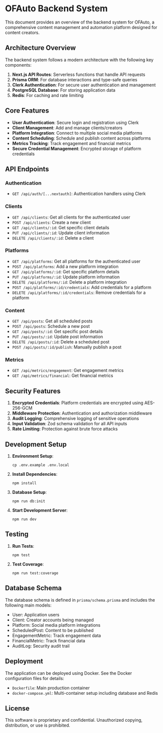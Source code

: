 # OFAuto Backend System

This document provides an overview of the backend system for OFAuto, a comprehensive content management and automation platform designed for content creators.

## Architecture Overview

The backend system follows a modern architecture with the following key components:

1. **Next.js API Routes**: Serverless functions that handle API requests
2. **Prisma ORM**: For database interactions and type-safe queries
3. **Clerk Authentication**: For secure user authentication and management
4. **PostgreSQL Database**: For storing application data
5. **Redis**: For caching and rate limiting

## Core Features

- **User Authentication**: Secure login and registration using Clerk
- **Client Management**: Add and manage clients/creators
- **Platform Integration**: Connect to multiple social media platforms
- **Content Scheduling**: Schedule and publish content across platforms
- **Metrics Tracking**: Track engagement and financial metrics
- **Secure Credential Management**: Encrypted storage of platform credentials

## API Endpoints

### Authentication
- `GET /api/auth/[...nextauth]`: Authentication handlers using Clerk

### Clients
- `GET /api/clients`: Get all clients for the authenticated user
- `POST /api/clients`: Create a new client
- `GET /api/clients/:id`: Get specific client details
- `PUT /api/clients/:id`: Update client information
- `DELETE /api/clients/:id`: Delete a client

### Platforms
- `GET /api/platforms`: Get all platforms for the authenticated user
- `POST /api/platforms`: Add a new platform integration
- `GET /api/platforms/:id`: Get specific platform details
- `PUT /api/platforms/:id`: Update platform information
- `DELETE /api/platforms/:id`: Delete a platform integration
- `POST /api/platforms/:id/credentials`: Add credentials for a platform
- `DELETE /api/platforms/:id/credentials`: Remove credentials for a platform

### Content
- `GET /api/posts`: Get all scheduled posts
- `POST /api/posts`: Schedule a new post
- `GET /api/posts/:id`: Get specific post details
- `PUT /api/posts/:id`: Update post information
- `DELETE /api/posts/:id`: Delete a scheduled post
- `POST /api/posts/:id/publish`: Manually publish a post

### Metrics
- `GET /api/metrics/engagement`: Get engagement metrics
- `GET /api/metrics/financial`: Get financial metrics

## Security Features

1. **Encrypted Credentials**: Platform credentials are encrypted using AES-256-GCM
2. **Middleware Protection**: Authentication and authorization middleware
3. **Audit Logging**: Comprehensive logging of sensitive operations
4. **Input Validation**: Zod schema validation for all API inputs
5. **Rate Limiting**: Protection against brute force attacks

## Development Setup

1. **Environment Setup**:
   ```
   cp .env.example .env.local
   ```

2. **Install Dependencies**:
   ```
   npm install
   ```

3. **Database Setup**:
   ```
   npm run db:init
   ```

4. **Start Development Server**:
   ```
   npm run dev
   ```

## Testing

1. **Run Tests**:
   ```
   npm test
   ```

2. **Test Coverage**:
   ```
   npm run test:coverage
   ```

## Database Schema

The database schema is defined in `prisma/schema.prisma` and includes the following main models:

- User: Application users
- Client: Creator accounts being managed
- Platform: Social media platform integrations
- ScheduledPost: Content to be published
- EngagementMetric: Track engagement data
- FinancialMetric: Track financial data
- AuditLog: Security audit trail

## Deployment

The application can be deployed using Docker. See the Docker configuration files for details:
- `Dockerfile`: Main production container
- `docker-compose.yml`: Multi-container setup including database and Redis

## License

This software is proprietary and confidential. Unauthorized copying, distribution, or use is prohibited. 